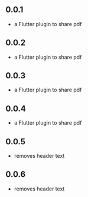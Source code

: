 ## 0.0.1

* a Flutter plugin to share pdf


## 0.0.2

* a Flutter plugin to share pdf 

## 0.0.3

* a Flutter plugin to share pdf 

## 0.0.4

* a Flutter plugin to share pdf 


## 0.0.5

* removes header text


## 0.0.6

* removes header text

